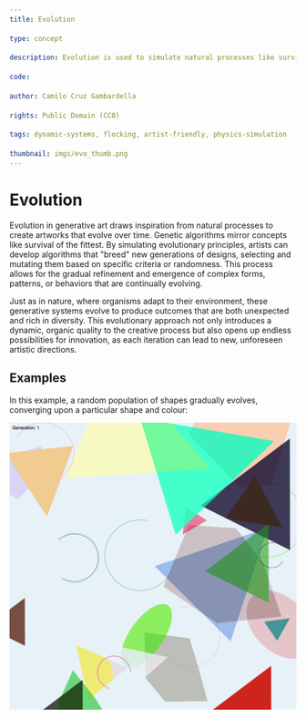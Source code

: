 ```yaml
---
title: Evolution

type: concept

description: Evolution is used to simulate natural processes like survival of the fittest. Artists create algorithms that evolve over time, producing increasingly complex and diverse forms. This approach mirrors natural evolution, allowing artworks to dynamically refine and adapt, leading to unexpected and innovative results.

code:

author: Camilo Cruz Gambardella

rights: Public Domain (CC0)

tags: dynamic-systems, flocking, artist-friendly, physics-simulation

thumbnail: imgs/evo_thumb.png
---
```


# Evolution

Evolution in generative art draws inspiration from natural processes to create artworks that evolve over time. Genetic algorithms mirror concepts like survival of the fittest. By simulating evolutionary principles, artists can develop algorithms that "breed" new generations of designs, selecting and mutating them based on specific criteria or randomness. This process allows for the gradual refinement and emergence of complex forms, patterns, or behaviors that are continually evolving.

Just as in nature, where organisms adapt to their environment, these generative systems evolve to produce outcomes that are both unexpected and rich in diversity. This evolutionary approach not only introduces a dynamic, organic quality to the creative process but also opens up endless possibilities for innovation, as each iteration can lead to new, unforeseen artistic directions.

## Examples

In this example, a random population of shapes gradually evolves, converging upon a particular shape and colour:

![Shape evolution](imgs/shape-evolution.gif)

